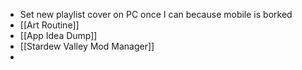 - Set new playlist cover on PC once I can because mobile is borked
- [[Art Routine]]
- [[App Idea Dump]]
- [[Stardew Valley Mod Manager]]
- 